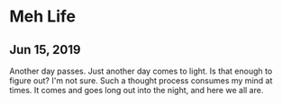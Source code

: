 # Meh Life
## Jun 15, 2019

Another day passes. Just another day comes to light. Is that enough to figure out?
I'm not sure. Such a thought process consumes my mind at times. It comes and goes
long out into the night, and here we all are.

